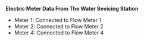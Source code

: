 **Electric Meter Data From The Water Sevicing Station**

- Meter 1: Connected to Flow Meter 1
- Meter 2: Connected to Flow Meter 2
- Meter 4: Connected to Flow Meter 4